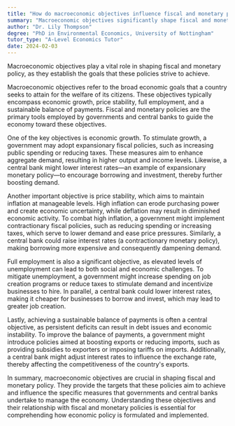 ```yaml
---
title: "How do macroeconomic objectives influence fiscal and monetary policy?"
summary: "Macroeconomic objectives significantly shape fiscal and monetary policy as they set the goals these policies aim to achieve."
author: "Dr. Lily Thompson"
degree: "PhD in Environmental Economics, University of Nottingham"
tutor_type: "A-Level Economics Tutor"
date: 2024-02-03
---
```


Macroeconomic objectives play a vital role in shaping fiscal and monetary policy, as they establish the goals that these policies strive to achieve.

Macroeconomic objectives refer to the broad economic goals that a country seeks to attain for the welfare of its citizens. These objectives typically encompass economic growth, price stability, full employment, and a sustainable balance of payments. Fiscal and monetary policies are the primary tools employed by governments and central banks to guide the economy toward these objectives.

One of the key objectives is economic growth. To stimulate growth, a government may adopt expansionary fiscal policies, such as increasing public spending or reducing taxes. These measures aim to enhance aggregate demand, resulting in higher output and income levels. Likewise, a central bank might lower interest rates—an example of expansionary monetary policy—to encourage borrowing and investment, thereby further boosting demand.

Another important objective is price stability, which aims to maintain inflation at manageable levels. High inflation can erode purchasing power and create economic uncertainty, while deflation may result in diminished economic activity. To combat high inflation, a government might implement contractionary fiscal policies, such as reducing spending or increasing taxes, which serve to lower demand and ease price pressures. Similarly, a central bank could raise interest rates (a contractionary monetary policy), making borrowing more expensive and consequently dampening demand.

Full employment is also a significant objective, as elevated levels of unemployment can lead to both social and economic challenges. To mitigate unemployment, a government might increase spending on job creation programs or reduce taxes to stimulate demand and incentivize businesses to hire. In parallel, a central bank could lower interest rates, making it cheaper for businesses to borrow and invest, which may lead to greater job creation.

Lastly, achieving a sustainable balance of payments is often a central objective, as persistent deficits can result in debt issues and economic instability. To improve the balance of payments, a government might introduce policies aimed at boosting exports or reducing imports, such as providing subsidies to exporters or imposing tariffs on imports. Additionally, a central bank might adjust interest rates to influence the exchange rate, thereby affecting the competitiveness of the country's exports.

In summary, macroeconomic objectives are crucial in shaping fiscal and monetary policy. They provide the targets that these policies aim to achieve and influence the specific measures that governments and central banks undertake to manage the economy. Understanding these objectives and their relationship with fiscal and monetary policies is essential for comprehending how economic policy is formulated and implemented.
    